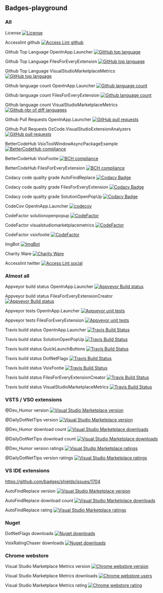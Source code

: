 ## Badges-playground

### All

License [![License](https://img.shields.io/github/license/gittools/gitlink.svg)](/LICENSE.txt)

Accesslint github [![Access Lint github](https://img.shields.io/badge/a11y-checked-green.svg)](https://www.accesslint.com)

Github Top Language OpenInApp.Launcher [![GitHub top language](https://img.shields.io/github/languages/top/GregTrevellick/OpenInApp.Launcher.svg)](https://github.com/GregTrevellick/OpenInApp.Launcher)

Github Top Language FilesForEveryExtension [![GitHub top language](https://img.shields.io/github/languages/top/GregTrevellick/FilesForEveryExtension.svg)](https://github.com/GregTrevellick/FilesForEveryExtension)

Github Top Language VisualStudioMarketplaceMetrics [![GitHub top language](https://img.shields.io/github/languages/top/GregTrevellick/VisualStudioMarketplaceMetrics.svg)](https://github.com/GregTrevellick/VisualStudioMarketplaceMetrics)

Github language count OpenInApp.Launcher [![Github language count](https://img.shields.io/github/languages/count/GregTrevellick/OpenInApp.Launcher.svg)](https://github.com/GregTrevellick/OpenInApp.Launcher)

Github language count FilesForEveryExtension [![Github language count](https://img.shields.io/github/languages/count/GregTrevellick/FilesForEveryExtension.svg)](https://github.com/GregTrevellick/FilesForEveryExtension)

Github language count VisualStudioMarketplaceMetrics [![Github nbr of diff languages](https://img.shields.io/github/languages/count/GregTrevellick/VisualStudioMarketplaceMetrics.svg)](https://github.com/GregTrevellick/VisualStudioMarketplaceMetrics)

Github Pull Requests OpenInApp.Launcher [![GitHub pull requests](https://img.shields.io/github/issues-pr-raw/GregTrevellick/OpenInApp.Launcher.svg)](https://github.com/GregTrevellick/OpenInApp.Launcher)

Github Pull Requests OzCode.VisualStudioExtensionAnalyzers [![GitHub pull requests](https://img.shields.io/github/issues-pr-raw/GregTrevellick/OzCode.VisualStudioExtensionAnalyzers.svg)](https://github.com/GregTrevellick/OzCode.VisualStudioExtensionAnalyzers)

BetterCodeHub VsixToolWindowAsyncPackageExample [![BetterCodeHub compliance](https://bettercodehub.com/edge/badge/GregTrevellick/VsixToolWindowAsyncPackageExample?branch=master)](https://bettercodehub.com/results/GregTrevellick/VsixToolWindowAsyncPackageExample)

BetterCodeHub VsixFootie [![BCH compliance](https://bettercodehub.com/edge/badge/GregTrevellick/VsixFootie?branch=master)](https://bettercodehub.com/results/GregTrevellick/VsixFootie)

BetterCodeHub FilesForEveryExtension [![BCH compliance](https://bettercodehub.com/edge/badge/GregTrevellick/FilesForEveryExtension?branch=master)](https://bettercodehub.com/results/GregTrevellick/FilesForEveryExtension)

Codacy code quality grade AutoFindReplace [![Codacy Badge](https://api.codacy.com/project/badge/Grade/e0cb8a23f42c4859aeb5c653b1a3d2b6)](https://www.codacy.com/project/gtrevellick/AutoFindReplace/dashboard?utm_source=github.com&amp;utm_medium=referral&amp;utm_content=GregTrevellick/AutoFindReplace&amp;utm_campaign=Badge_Grade_Dashboard)

Codacy code quality grade FilesForEveryExtension [![Codacy Badge](https://api.codacy.com/project/badge/Grade/35560f38029b47258343156a1866f349)](https://www.codacy.com/project/gtrevellick/FilesForEveryExtension/dashboard?utm_source=github.com&amp;utm_medium=referral&amp;utm_content=GregTrevellick/FilesForEveryExtension&amp;utm_campaign=Badge_Grade_Dashboard)

Codacy code quality grade SolutionOpenPopUp [![Codacy Badge](https://api.codacy.com/project/badge/Grade/23dfefe3b5014fd8b8462b47a3f38c1c)](https://www.codacy.com/project/gtrevellick/SolutionOpenPopUp/dashboard?utm_source=github.com&amp;utm_medium=referral&amp;utm_content=GregTrevellick/SolutionOpenPopUp&amp;utm_campaign=Badge_Grade_Dashboard)

CodeCov OpenInApp.Launcher [![codecov](https://codecov.io/gh/GregTrevellick/OpenInApp.Launcher/branch/master/graph/badge.svg)](https://codecov.io/gh/GregTrevellick/OpenInApp.Launcher)

CodeFactor solutionopenpopup [![CodeFactor](https://www.codefactor.io/repository/github/gregtrevellick/solutionopenpopup/badge)](https://www.codefactor.io/repository/github/gregtrevellick/solutionopenpopup)

CodeFactor visualstudiomarketplacemetrics [![CodeFactor](https://www.codefactor.io/repository/github/gregtrevellick/visualstudiomarketplacemetrics/badge)](https://www.codefactor.io/repository/github/gregtrevellick/visualstudiomarketplacemetrics)

CodeFactor vsixfootie [![CodeFactor](https://www.codefactor.io/repository/github/gregtrevellick/vsixfootie/badge)](https://www.codefactor.io/repository/github/gregtrevellick/vsixfootie)

<!--
https://support.codacy.com/hc/en-us/articles/207993835-Add-coverage-to-your-repo

todo Codacy coverage status [![](https://img.shields.io/codacy/coverage/c44df2d9c89a4809896914fd1a40bedd.svg)](TargetRepoFileOrUrl)

todo Codacy coverage percentage [![](https://img.shields.io/codecov/c/github/codecov/example-python.svg)](TargetRepoFileOrUrl)
-->

<!--
https://docs.coveralls.io/dot-net

https://www.nuget.org/packages/coveralls.io

todo Coveralls TrivialApisForIDE [![Coveralls coverage status](https://img.shields.io/coveralls/github/GregTrevellick/TrivialApisForIDE.svg)](https://coveralls.io/github/GregTrevellick/TrivialApisForIDE?branch=master)

todo Coveralls TrivialApisForIDE [![Coveralls coverage status](https://coveralls.io/repos/github/GregTrevellick/TrivialApisForIDE/badge.svg?branch=master)](https://coveralls.io/github/GregTrevellick/TrivialApisForIDE?branch=master)
-->

ImgBot  [![ImgBot](https://img.shields.io/badge/images-optimized-green.svg)](https://imgbot.net/)

Charity Ware [![Charity Ware](https://img.shields.io/badge/charity%20ware-thank%20you-brightgreen.svg)](https://github.com/GregTrevellick/MiscellaneousArtefacts/wiki/Charity-Ware)

Accesslint twitter [![Access Lint social](https://img.shields.io/badge/a11y-accesslint-green.svg?style=social&label=a11y)](https://twitter.com/accesslint)

### Almost all

<!-- Appveyor note: hyphen not dot for OpenInApp.Launcher -->
<!-- Appveyor build status via appveyor directly -->

Appveyor build status OpenInApp.Launcher [![Appveyor Build status](https://ci.appveyor.com/api/projects/status/0vwmtcboontemltq?svg=true)](https://ci.appveyor.com/project/GregTrevellick/openinapp-launcher) 

Appveyor build status FilesForEveryExtensionCreator [![Appveyor Build status](https://ci.appveyor.com/api/projects/status/b1t4vqmcjjoqos9u?svg=true)](https://ci.appveyor.com/project/GregTrevellick/filesforeveryextensioncreator) 
 
 <!-- Appveyor tests not via appveyor but shields.io instead --> 

Appveyor tests OpenInApp.Launcher [![Appveyor unit tests](https://img.shields.io/appveyor/tests/GregTrevellick/OpenInApp-Launcher.svg)](https://ci.appveyor.com/project/GregTrevellick/OpenInApp-Launcher/build/tests)

Appveyor tests FilesForEveryExtension [![Appveyor unit tests](https://img.shields.io/appveyor/tests/GregTrevellick/filesforeveryextensioncreator.svg)](https://ci.appveyor.com/project/GregTrevellick/filesforeveryextensioncreator/build/tests)

<!--
[![Appveyor unit tests](https://img.shields.io/appveyor/tests/NZSmartie/coap-net-iu0to.svg)](https://ci.appveyor.com/project/GregTrevellick/filesforeveryextensioncreator)
-->

<!--
![Test status](http://teststatusbadge.azurewebsites.net/api/status/GregTrevellick/filesforeveryextensioncreator)]
(https://ci.appveyor.com/project/GregTrevellick/filesforeveryextensioncreator)
-->

Travis build status OpenInApp.Launcher [![Travis Build Status](https://travis-ci.org/GregTrevellick/OpenInApp.Launcher.svg?branch=master)](https://travis-ci.org/GregTrevellick/OpenInApp.Launcher)

Travis build status SolutionOpenPopUp [![Travis Build Status](https://travis-ci.org/GregTrevellick/SolutionOpenPopUp.svg?branch=master)](https://travis-ci.org/GregTrevellick/SolutionOpenPopUp)

Travis build status QuickLaunchButtons [![Travis Build Status](https://travis-ci.org/GregTrevellick/QuickLaunchButtons.svg?branch=master)](https://travis-ci.org/GregTrevellick/QuickLaunchButtons)

Travis build status DotNetFlags [![Travis Build Status](https://travis-ci.org/GregTrevellick/DotNetFlags.svg?branch=master)](https://travis-ci.org/GregTrevellick/DotNetFlags)

Travis build status VsixFootie [![Travis Build Status](https://travis-ci.org/GregTrevellick/VsixFootie.svg?branch=master)](https://travis-ci.org/GregTrevellick/VsixFootie)

Travis build status FilesForEveryExtensionCreator [![Travis Build Status](https://travis-ci.org/GregTrevellick/FilesForEveryExtensionCreator.svg?branch=master)](https://travis-ci.org/GregTrevellick/FilesForEveryExtensionCreator)

Travis build status VisualStudioMarketplaceMetrics [![Travis Build Status](https://travis-ci.org/GregTrevellick/VisualStudioMarketplaceMetrics.svg?branch=master)](https://travis-ci.org/GregTrevellick/VisualStudioMarketplaceMetrics)

### VSTS / VSO extensions

@Dev_Humor version [![Visual Studio Marketplace version](https://img.shields.io/vscode-marketplace/v/GregTrevellick.vsts-extensions-tweets-Dev-Humor.svg)](https://marketplace.visualstudio.com/items?itemName=GregTrevellick.vsts-extensions-tweets-Dev-Humor)

@DailyDotNetTips version [![Visual Studio Marketplace version](https://img.shields.io/vscode-marketplace/v/GregTrevellick.vsts-extensions-tweets-DailyDotNetTips.svg)](https://marketplace.visualstudio.com/items?itemName=GregTrevellick.vsts-extensions-tweets-DailyDotNetTips)

@Dev_Humor download count [![Visual Studio Marketplace downloads](https://img.shields.io/vscode-marketplace/d/GregTrevellick.vsts-extensions-tweets-Dev-Humor.svg)](https://marketplace.visualstudio.com/items?itemName=GregTrevellick.vsts-extensions-tweets-Dev-Humor)

@DailyDotNetTips download count [![Visual Studio Marketplace downloads](https://img.shields.io/vscode-marketplace/d/GregTrevellick.vsts-extensions-tweets-DailyDotNetTips.svg)](https://marketplace.visualstudio.com/items?itemName=GregTrevellick.vsts-extensions-tweets-DailyDotNetTips)

@Dev_Humor version ratings [![Visual Studio Marketplace ratings](https://img.shields.io/vscode-marketplace/r/GregTrevellick.vsts-extensions-tweets-Dev-Humor.svg)](https://marketplace.visualstudio.com/items?itemName=GregTrevellick.vsts-extensions-tweets-Dev-Humor)

@DailyDotNetTips version ratings [![Visual Studio Marketplace ratings](https://img.shields.io/vscode-marketplace/r/GregTrevellick.vsts-extensions-tweets-DailyDotNetTips.svg)](https://marketplace.visualstudio.com/items?itemName=GregTrevellick.vsts-extensions-tweets-DailyDotNetTips)

### VS IDE extensions

<!--https://github.com/badges/shields/issues/1704-->

https://github.com/badges/shields/issues/1704

AutoFindReplace version [![Visual Studio Marketplace version](https://vsmarketplacebadge.apphb.com/version/GregTrevellick.AutoFindReplace.svg)](https://marketplace.visualstudio.com/items?itemName=GregTrevellick.AutoFindReplace)

AutoFindReplace download count [![Visual Studio Marketplace downloads](https://vsmarketplacebadge.apphb.com/installs/GregTrevellick.AutoFindReplace.svg)](https://marketplace.visualstudio.com/items?itemName=GregTrevellick.AutoFindReplace)

AutoFindReplace rating [![Visual Studio Marketplace ratings](https://vsmarketplacebadge.apphb.com/rating/GregTrevellick.AutoFindReplace.svg)](https://marketplace.visualstudio.com/items?itemName=GregTrevellick.AutoFindReplace#review-details)

### Nuget

DotNetFlags downloads [![Nuget downloads](https://img.shields.io/nuget/dt/DotNetFlags.svg)](https://www.nuget.org/packages/DotNetFlags/)

VsixRatingChaser downloads [![Nuget downloads](https://img.shields.io/nuget/dt/VsixRatingChaser.svg)](https://www.nuget.org/packages/VsixRatingChaser/)

### Chrome webstore

Visual Studio Marketplace Metrics version [![Chrome webstore version](https://img.shields.io/chrome-web-store/v/fifncokofckhanlhmdacdnkbempmopbo.svg)](https://chrome.google.com/webstore/detail/visual-studio-marketplace/fifncokofckhanlhmdacdnkbempmopbo)

Visual Studio Marketplace Metrics downloads [![Chrome webstore users](https://img.shields.io/chrome-web-store/users/fifncokofckhanlhmdacdnkbempmopbo.svg)](https://chrome.google.com/webstore/detail/visual-studio-marketplace/fifncokofckhanlhmdacdnkbempmopbo)

Visual Studio Marketplace Metrics rating [![Chrome webstore rating](https://img.shields.io/chrome-web-store/rating/fifncokofckhanlhmdacdnkbempmopbo.svg)](https://chrome.google.com/webstore/detail/visual-studio-marketplace/fifncokofckhanlhmdacdnkbempmopbo/reviews)

<!-- [![PlaceholderText](https://img.shields.io/SomePath/SomeSvgBadgeWithBothLeftAndRightText.svg)](TargetRepoFileOrUrl) -->